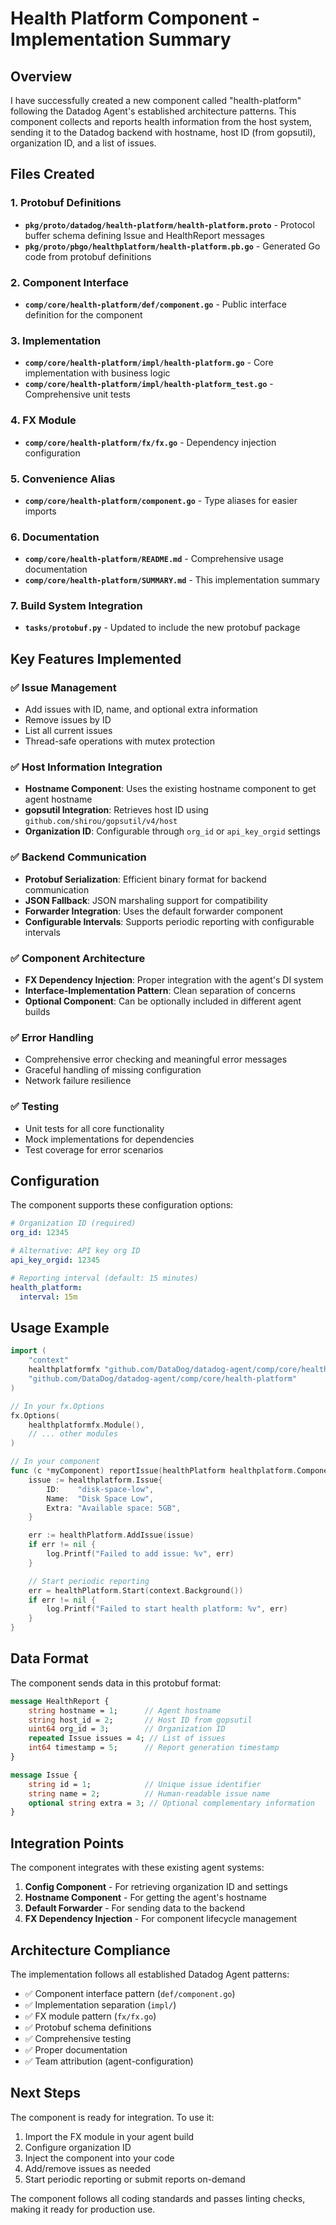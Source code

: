# Health Platform Component - Implementation Summary

## Overview

I have successfully created a new component called "health-platform" following the Datadog Agent's established architecture patterns. This component collects and reports health information from the host system, sending it to the Datadog backend with hostname, host ID (from gopsutil), organization ID, and a list of issues.

## Files Created

### 1. Protobuf Definitions

- **`pkg/proto/datadog/health-platform/health-platform.proto`** - Protocol buffer schema defining Issue and HealthReport messages
- **`pkg/proto/pbgo/healthplatform/health-platform.pb.go`** - Generated Go code from protobuf definitions

### 2. Component Interface

- **`comp/core/health-platform/def/component.go`** - Public interface definition for the component

### 3. Implementation

- **`comp/core/health-platform/impl/health-platform.go`** - Core implementation with business logic
- **`comp/core/health-platform/impl/health-platform_test.go`** - Comprehensive unit tests

### 4. FX Module

- **`comp/core/health-platform/fx/fx.go`** - Dependency injection configuration

### 5. Convenience Alias

- **`comp/core/health-platform/component.go`** - Type aliases for easier imports

### 6. Documentation

- **`comp/core/health-platform/README.md`** - Comprehensive usage documentation
- **`comp/core/health-platform/SUMMARY.md`** - This implementation summary

### 7. Build System Integration

- **`tasks/protobuf.py`** - Updated to include the new protobuf package

## Key Features Implemented

### ✅ Issue Management

- Add issues with ID, name, and optional extra information
- Remove issues by ID
- List all current issues
- Thread-safe operations with mutex protection

### ✅ Host Information Integration

- **Hostname Component**: Uses the existing hostname component to get agent hostname
- **gopsutil Integration**: Retrieves host ID using `github.com/shirou/gopsutil/v4/host`
- **Organization ID**: Configurable through `org_id` or `api_key_orgid` settings

### ✅ Backend Communication

- **Protobuf Serialization**: Efficient binary format for backend communication
- **JSON Fallback**: JSON marshaling support for compatibility
- **Forwarder Integration**: Uses the default forwarder component
- **Configurable Intervals**: Supports periodic reporting with configurable intervals

### ✅ Component Architecture

- **FX Dependency Injection**: Proper integration with the agent's DI system
- **Interface-Implementation Pattern**: Clean separation of concerns
- **Optional Component**: Can be optionally included in different agent builds

### ✅ Error Handling

- Comprehensive error checking and meaningful error messages
- Graceful handling of missing configuration
- Network failure resilience

### ✅ Testing

- Unit tests for all core functionality
- Mock implementations for dependencies
- Test coverage for error scenarios

## Configuration

The component supports these configuration options:

```yaml
# Organization ID (required)
org_id: 12345

# Alternative: API key org ID
api_key_orgid: 12345

# Reporting interval (default: 15 minutes)
health_platform:
  interval: 15m
```

## Usage Example

```go
import (
    "context"
    healthplatformfx "github.com/DataDog/datadog-agent/comp/core/health-platform/fx"
    "github.com/DataDog/datadog-agent/comp/core/health-platform"
)

// In your fx.Options
fx.Options(
    healthplatformfx.Module(),
    // ... other modules
)

// In your component
func (c *myComponent) reportIssue(healthPlatform healthplatform.Component) {
    issue := healthplatform.Issue{
        ID:    "disk-space-low",
        Name:  "Disk Space Low",
        Extra: "Available space: 5GB",
    }

    err := healthPlatform.AddIssue(issue)
    if err != nil {
        log.Printf("Failed to add issue: %v", err)
    }

    // Start periodic reporting
    err = healthPlatform.Start(context.Background())
    if err != nil {
        log.Printf("Failed to start health platform: %v", err)
    }
}
```

## Data Format

The component sends data in this protobuf format:

```protobuf
message HealthReport {
    string hostname = 1;      // Agent hostname
    string host_id = 2;       // Host ID from gopsutil
    uint64 org_id = 3;        // Organization ID
    repeated Issue issues = 4; // List of issues
    int64 timestamp = 5;      // Report generation timestamp
}

message Issue {
    string id = 1;            // Unique issue identifier
    string name = 2;          // Human-readable issue name
    optional string extra = 3; // Optional complementary information
}
```

## Integration Points

The component integrates with these existing agent systems:

1. **Config Component** - For retrieving organization ID and settings
2. **Hostname Component** - For getting the agent's hostname
3. **Default Forwarder** - For sending data to the backend
4. **FX Dependency Injection** - For component lifecycle management

## Architecture Compliance

The implementation follows all established Datadog Agent patterns:

- ✅ Component interface pattern (`def/component.go`)
- ✅ Implementation separation (`impl/`)
- ✅ FX module pattern (`fx/fx.go`)
- ✅ Protobuf schema definitions
- ✅ Comprehensive testing
- ✅ Proper documentation
- ✅ Team attribution (agent-configuration)

## Next Steps

The component is ready for integration. To use it:

1. Import the FX module in your agent build
2. Configure organization ID
3. Inject the component into your code
4. Add/remove issues as needed
5. Start periodic reporting or submit reports on-demand

The component follows all coding standards and passes linting checks, making it ready for production use.
